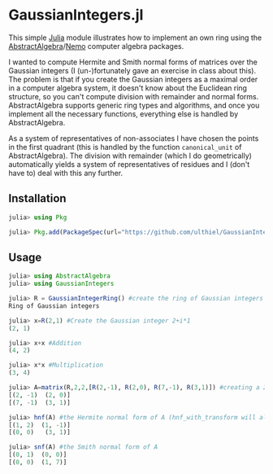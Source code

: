 # GaussianIntegers.jl

This simple [Julia](https://julialang.org) module illustrates how to implement an own ring using the
[AbstractAlgebra](https://github.com/Nemocas/AbstractAlgebra.jl)/[Nemo](https://github.com/Nemocas/Nemo.jl) computer algebra packages.

I wanted to compute Hermite and Smith normal forms of matrices
over the Gaussian integers (I (un-)fortunately gave an exercise in class about this). The problem is that if you create the Gaussian integers as a maximal order in a computer algebra system, it doesn't know about the Euclidean ring structure, so you can't compute division with remainder and normal forms. AbstractAlgebra supports generic ring types and algorithms, and once you implement all the necessary functions, everything else is handled by AbstractAlgebra.

As a system of representatives of non-associates I have chosen the points in the first quadrant (this is handled by the function ```canonical_unit``` of AbstractAlgebra). The division with remainder (which I do geometrically) automatically yields a system of representatives of residues and I (don't have to) deal with this any further.

## Installation
```julia
julia> using Pkg

julia> Pkg.add(PackageSpec(url="https://github.com/ulthiel/GaussianIntegers.jl", rev="master" ))
```

## Usage

```julia
julia> using AbstractAlgebra
julia> using GaussianIntegers

julia> R = GaussianIntegerRing() #create the ring of Gaussian integers
Ring of Gaussian integers

julia> x=R(2,1) #Create the Gaussian integer 2+i*1
(2, 1)

julia> x+x #Addition
(4, 2)

julia> x*x #Multiplication
(3, 4)

julia> A=matrix(R,2,2,[R(2,-1), R(2,0), R(7,-1), R(3,1)]) #creating a 2x2-matrix
[(2, -1)  (2, 0)]
[(7, -1)  (3, 1)]

julia> hnf(A) #the Hermite normal form of A (hnf_with_transform will also return the transformation matrix)
[(1, 2)  (1, -1)]
[(0, 0)   (3, 1)]

julia> snf(A) #the Smith normal form of A
[(0, 1)  (0, 0)]
[(0, 0)  (1, 7)]
```
